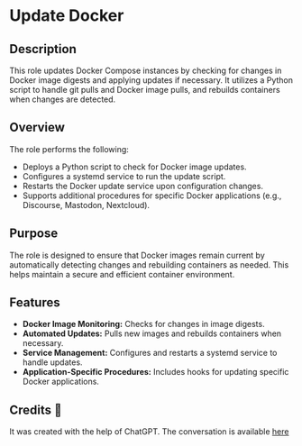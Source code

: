 # Update Docker

## Description

This role updates Docker Compose instances by checking for changes in Docker image digests and applying updates if necessary. It utilizes a Python script to handle git pulls and Docker image pulls, and rebuilds containers when changes are detected.

## Overview

The role performs the following:
- Deploys a Python script to check for Docker image updates.
- Configures a systemd service to run the update script.
- Restarts the Docker update service upon configuration changes.
- Supports additional procedures for specific Docker applications (e.g., Discourse, Mastodon, Nextcloud).

## Purpose

The role is designed to ensure that Docker images remain current by automatically detecting changes and rebuilding containers as needed. This helps maintain a secure and efficient container environment.

## Features

- **Docker Image Monitoring:** Checks for changes in image digests.
- **Automated Updates:** Pulls new images and rebuilds containers when necessary.
- **Service Management:** Configures and restarts a systemd service to handle updates.
- **Application-Specific Procedures:** Includes hooks for updating specific Docker applications.

## Credits 📝
It was created with the help of ChatGPT. The conversation is available [here](https://chat.openai.com/share/165418b8-25fa-433b-baca-caded941e22a)